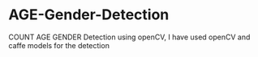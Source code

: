 # AGE-Gender-Detection

COUNT AGE GENDER Detection using openCV, I have used openCV and caffe models for the detection
